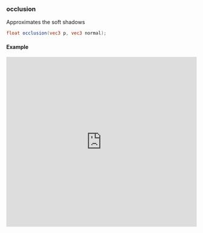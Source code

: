 ### occlusion

Approximates the soft shadows

```glsl
float occlusion(vec3 p, vec3 normal);
```

#### Example
<iframe width="100%" height="450px" src="https://shaderpark.netlify.com/sculpture/-LeKW5uvfCa7bJea6XVt?example=true&embed=true" frameborder="0"></iframe>